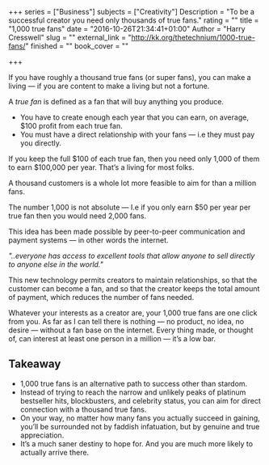 +++
series = ["Business"]
subjects = ["Creativity"]
Description = "To be a successful creator you need only thousands of true fans."
rating = ""
title = "1,000 true fans"
date = "2016-10-26T21:34:41+01:00"
Author = "Harry Cresswell"
slug = ""
external_link = "http://kk.org/thetechnium/1000-true-fans/"
finished = ""
book_cover = ""

+++

If you have roughly a thousand true fans (or  super fans), you can make a living — if you are content to make a living but not a fortune.

A *true fan* is defined as a fan that will buy anything you produce.

- You have to create enough each year that you can earn, on average, $100 profit from each true fan.
- You must have a direct relationship with your fans — i.e they must pay you directly.

If you keep the full $100 of each true fan, then you need only 1,000 of them to earn $100,000 per year. That’s a living for most folks.

A thousand customers is a whole lot more feasible to aim for than a million fans.

The number 1,000 is not absolute — I.e if you only earn $50 per year per true fan then you would need 2,000 fans.

This idea has been made possible by peer-to-peer communication and payment systems — in other words the internet.

*"..everyone has access to excellent tools that allow anyone to sell directly to anyone else in the world."*

This new technology permits creators to maintain relationships, so that the customer can become a fan, and so that the creator keeps the total amount of payment, which reduces the number of fans needed.

Whatever your interests as a creator are, your 1,000 true fans are one click from you. As far as I can tell there is nothing — no product, no idea, no desire — without a fan base on the internet. Every thing made, or thought of, can interest at least one person in a million — it’s a low bar.

## Takeaway

- 1,000 true fans is an alternative path to success other than stardom.
- Instead of trying to reach the narrow and unlikely peaks of platinum bestseller hits, blockbusters, and celebrity status, you can aim for direct connection with a thousand true fans.
- On your way, no matter how many fans you actually succeed in gaining, you’ll be surrounded not by faddish infatuation, but by genuine and true appreciation.
- It’s a much saner destiny to hope for. And you are much more likely to actually arrive there.
